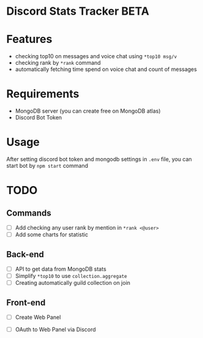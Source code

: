 # Discord Stats Tracker BETA

# Features
- checking top10 on messages and voice chat using `*top10 msg/v`
- checking rank by `*rank` command
- automatically fetching time spend on voice chat and count of messages

# Requirements
- MongoDB server (you can create free on MongoDB atlas)
- Discord Bot Token

# Usage
After setting discord bot token and mongodb settings in `.env` file, you can start bot by `npm start` command

# TODO
## Commands
- [ ] Add checking any user rank by mention in `*rank <@user>`
- [ ] Add some charts for statistic
## Back-end
- [ ] API to get data from MongoDB stats
- [ ] Simplify `*top10` to use `collection.aggregate`
- [ ] Creating automatically guild collection on join
## Front-end
- [ ] Create Web Panel
- [ ] OAuth to Web Panel via Discord

